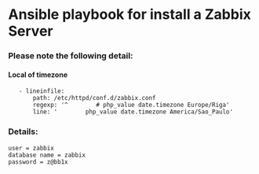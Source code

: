 # Ansible playbook for install a Zabbix Server

### Please note the following detail:
#### Local of timezone
       - lineinfile:
           path: /etc/httpd/conf.d/zabbix.conf
           regexp: '^        # php_value date.timezone Europe/Riga'
           line: '        php_value date.timezone America/Sao_Paulo'

### Details:
    user = zabbix
    database name = zabbix
    password = z@bb1x
